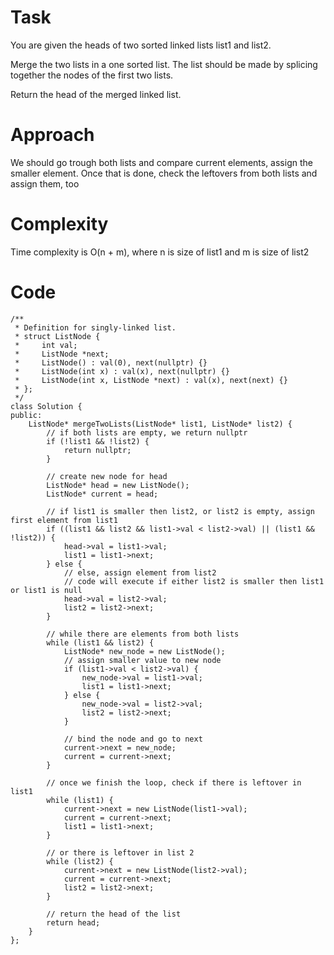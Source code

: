 # Task

You are given the heads of two sorted linked lists list1 and list2.

Merge the two lists in a one sorted list. The list should be made by splicing together the nodes of the first two lists.

Return the head of the merged linked list.

# Approach
We should go trough both lists and compare current elements, assign the smaller element. Once that is done, check the leftovers from both lists and assign them, too

# Complexity
Time complexity is O(n + m), where n is size of list1 and m is size of list2
# Code
```
/**
 * Definition for singly-linked list.
 * struct ListNode {
 *     int val;
 *     ListNode *next;
 *     ListNode() : val(0), next(nullptr) {}
 *     ListNode(int x) : val(x), next(nullptr) {}
 *     ListNode(int x, ListNode *next) : val(x), next(next) {}
 * };
 */
class Solution {
public:
    ListNode* mergeTwoLists(ListNode* list1, ListNode* list2) {
        // if both lists are empty, we return nullptr
        if (!list1 && !list2) {
            return nullptr;
        }
        
        // create new node for head
        ListNode* head = new ListNode();        
        ListNode* current = head;

        // if list1 is smaller then list2, or list2 is empty, assign first element from list1
        if ((list1 && list2 && list1->val < list2->val) || (list1 && !list2)) {
            head->val = list1->val;
            list1 = list1->next;
        } else {
            // else, assign element from list2
            // code will execute if either list2 is smaller then list1 or list1 is null
            head->val = list2->val;
            list2 = list2->next;
        }

        // while there are elements from both lists
        while (list1 && list2) {
            ListNode* new_node = new ListNode();
            // assign smaller value to new node
            if (list1->val < list2->val) {
                new_node->val = list1->val;
                list1 = list1->next;
            } else {
                new_node->val = list2->val;
                list2 = list2->next;
            }

            // bind the node and go to next
            current->next = new_node;
            current = current->next;
        }

        // once we finish the loop, check if there is leftover in list1
        while (list1) {
            current->next = new ListNode(list1->val);
            current = current->next;
            list1 = list1->next;
        }

        // or there is leftover in list 2
        while (list2) {
            current->next = new ListNode(list2->val);
            current = current->next;
            list2 = list2->next;
        }

        // return the head of the list
        return head;
    }
};
```